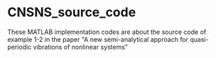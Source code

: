 # CNSNS_source_code
 These MATLAB implementation codes are about the source code of example 1-2 in the paper "A new semi-analytical approach for quasi-periodic vibrations of nonlinear systems"
